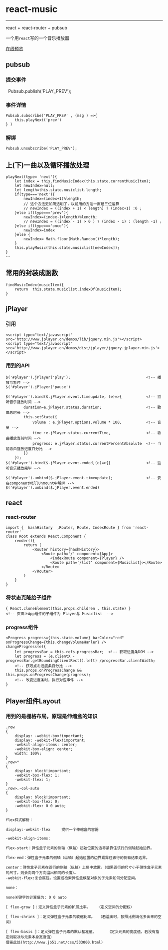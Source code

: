 # react-music   
***  
react + react-router + pubsub    

一个用`react`写的一个音乐播放器       

[在线预览](https://JEFT-hai.github.io/react-music/)

## pubsub

### 提交事件 
  
    Pubsub.publish('PLAY_PREV');

### 事件详情  

    Pubsub.subscribe('PLAY_PREV' , (msg ) =>{
		this.playNext('prev')
	} )

### 解绑
   
    Pubsub.unsubscribe('PLAY_PREV');

## 上(下)一曲以及循环播放处理

    playNext(type= 'next'){
		let index = this.findMusicIndex(this.state.currentMusicItem);
		let newIndex=null;
		let length=this.state.musiclist.length;
		if(type==='next'){
			newIndex=(index+1)%length; 
			// 这个方法更加简洁明了，以前用的方法一直是三位运算
			// newIndex = ((index + 1) < length) ? (index+1) :0 ;
		}else if(type==='prev'){
			newIndex=(index-1+length)%length;
			// newIndex = ((index - 1) > 0 ) ? (index - 1) : (length -1) ;
		}else if(type==='once'){
			newIndex=index
		}else {
			newIndex= Math.floor(Math.Random()*length);
		}
		this.playMusic(this.state.musiclist[newIndex]);
	}
	--
	
##  常用的封装成函数

    findMusicIndex(musicItem){
		return  this.state.musiclist.indexOf(musicItem);
	}

## jPlayer
   
### 引用

    <script type="text/javascript" src='http://www.jplayer.cn/demos/lib/jquery.min.js'></script>
    <script type="text/javascript" src='http://www.jplayer.cn/demos/dist/jplayer/jquery.jplayer.min.js'></script>

### 用到的API

    $('#player').jPlayer('play');                                  <!-- 播放与暂停 -->
    $('#player').jPlayer('pause') 

    $('#player').bind($.jPlayer.event.timeupdate, (e)=>{           <!-- 监听音乐播放时间 -->
			duration=e.jPlayer.status.duration;                    <!-- 歌曲总时长 -->
			this.setState({
				volume : e.jPlayer.options.volume * 100,           <!-- 音量 -->
				time :e.jPlayer.status.currentTime,                <!-- 歌曲播放当前时间 -->
				progress: e.jPlayer.status.currentPercentAbsolute  <!-- 当前歌曲播放进度百分比 -->
			})
		});
	$('#player').bind($.jPlayer.event.ended,(e)=>{}                <!-- 监听音乐播放完毕 -->

    $('#player').unbind($.jPlayer.event.timeupdate);               <!-- 要在componentWillUnmount中解绑 --> 
	$('#player').unbind($.jPlayer.event.ended)

## react


### react-router

    import {  hashHistory  ,Router, Route, IndexRoute } from 'react-router'
    class Root extends React.Component {
    	render(){
    		return (
    			<Router history={hashHistory}>
    				<Route path='/' component={App}>
    					<IndexRoute component={Player} />
    					<Route path='/list' component={Musiclist}></Route>
    				</Route>
    			</Router>
    		)
    	}
    }

### 将状态克隆给子组件

    { React.cloneElement(this.props.children , this.state) }
    <!-- 页面上App组件的子组件为 Player与 Musiclist  -->

### progress组件

    <Progress progress={this.state.volume} barColor="red" onProgressChange={this.changeVolumeHanler} />
    changeProgress(e){
		let progressBar = this.refs.progressBar;  <!-- 获取进度条DOM -->
		let progress = (e.clientX - progressBar.getBoundingClientRect().left) /progressBar.clientWidth;
		<!-- 获取点击进度条百分比 -->
		this.props.onProgressChange && this.props.onProgressChange(progress);
		<!-- 改变进度条时，执行对应事件 -->
	}

## Player组件Layout

### 用到的是栅格布局，原理是伸缩盒的知识

    .row
    {
        display: -webkit-box!important;
        display: -webkit-flex!important;
        -webkit-align-items: center;
        -webkit-box-align: center;
        width: 100%;
    }
    .row>*
    {
        display: block!important;
        -webkit-box-flex: 1;
        -webkit-flex: 1;
    }
    .row>.-col-auto
    {
        display: block!important;
        -webkit-box-flex: 0;
        -webkit-flex: 0 0 auto;
    }

    flex样式解析：
     
    display:-webkit-flex     提供一个伸缩盒的容器
     
    -webkit-align-items:
     
    flex-start：弹性盒子元素的侧轴（纵轴）起始位置的边界紧靠住该行的侧轴起始边界。
     
    flex-end：弹性盒子元素的侧轴（纵轴）起始位置的边界紧靠住该行的侧轴结束边界。
     
    center：弹性盒子元素在该行的侧轴（纵轴）上居中放置。（如果该行的尺寸小于弹性盒子元素的尺寸，则会向两个方向溢出相同的长度）。  
    -webkit-flex:复合属性。设置或检索弹性盒模型对象的子元素如何分配空间。  

    none：
     
    none关键字的计算值为: 0 0 auto
     
    [ flex-grow ]：定义弹性盒子元素的扩展比率。   （定义空间的分配权）
     
    [ flex-shrink ]：定义弹性盒子元素的收缩比率。　　（若溢出时，按照比例消化多出来的空间）
     
    [ flex-basis ]：定义弹性盒子元素的默认基准值。　　　　（定义元素的宽度值，若没有指定则取决与元素本身宽度值） 
    借鉴此处(http://www.jb51.net/css/533000.html)


    
